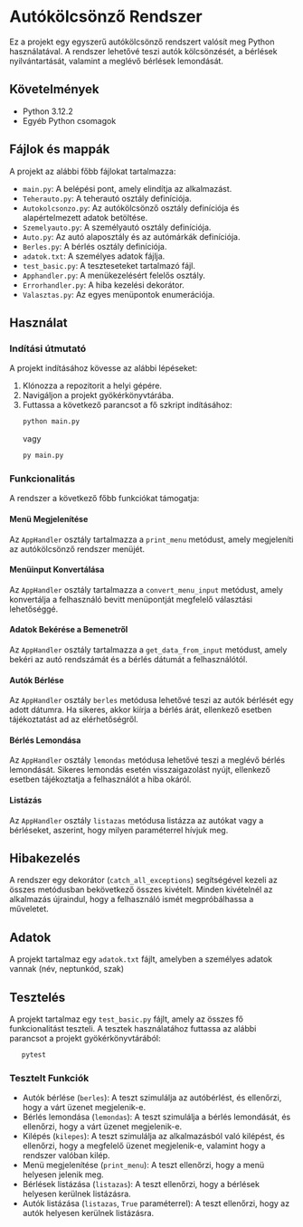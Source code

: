 # Autókölcsönző Rendszer

Ez a projekt egy egyszerű autókölcsönző rendszert valósít meg Python használatával. A rendszer lehetővé teszi autók kölcsönzését, a bérlések nyilvántartását, valamint a meglévő bérlések lemondását.

## Követelmények

- Python 3.12.2
- Egyéb Python csomagok

## Fájlok és mappák

A projekt az alábbi főbb fájlokat tartalmazza:

- `main.py`: A belépési pont, amely elindítja az alkalmazást.
- `Teherauto.py`: A teherautó osztály definíciója.
- `Autokolcsonzo.py`: Az autókölcsönző osztály definíciója és alapértelmezett adatok betöltése.
- `Szemelyauto.py`: A személyautó osztály definíciója.
- `Auto.py`: Az autó alaposztály és az autómárkák definíciója.
- `Berles.py`: A bérlés osztály definíciója.
- `adatok.txt`: A személyes adatok fájlja.
- `test_basic.py`: A teszteseteket tartalmazó fájl.
- `Apphandler.py`: A menükezelésért felelős osztály.
- `Errorhandler.py`: A hiba kezelési dekorátor.
- `Valasztas.py`: Az egyes menüpontok enumerációja.

## Használat

### Indítási útmutató

A projekt indításához kövesse az alábbi lépéseket:

1. Klónozza a repozitorit a helyi gépére.
2. Navigáljon a projekt gyökérkönyvtárába.
3. Futtassa a következő parancsot a fő szkript indításához:
   ```bash
   python main.py
   ```
   vagy
   ```bash
   py main.py
   ```

### Funkcionalitás

A rendszer a következő főbb funkciókat támogatja:

#### Menü Megjelenítése

Az `AppHandler` osztály tartalmazza a `print_menu` metódust, amely megjeleníti az autókölcsönző rendszer menüjét.

#### Menüinput Konvertálása

Az `AppHandler` osztály tartalmazza a `convert_menu_input` metódust, amely konvertálja a felhasználó bevitt menüpontját megfelelő választási lehetőséggé.

#### Adatok Bekérése a Bemenetről

Az `AppHandler` osztály tartalmazza a `get_data_from_input` metódust, amely bekéri az autó rendszámát és a bérlés dátumát a felhasználótól.

#### Autók Bérlése

Az `AppHandler` osztály `berles` metódusa lehetővé teszi az autók bérlését egy adott dátumra. Ha sikeres, akkor kiírja a bérlés árát, ellenkező esetben tájékoztatást ad az elérhetőségről.

#### Bérlés Lemondása

Az `AppHandler` osztály `lemondas` metódusa lehetővé teszi a meglévő bérlés lemondását. Sikeres lemondás esetén visszaigazolást nyújt, ellenkező esetben tájékoztatja a felhasználót a hiba okáról.

#### Listázás

Az `AppHandler` osztály `listazas` metódusa listázza az autókat vagy a bérléseket, aszerint, hogy milyen paraméterrel hívjuk meg.

## Hibakezelés

A rendszer egy dekorátor (`catch_all_exceptions`) segítségével kezeli az összes metódusban bekövetkező összes kivételt. Minden kivételnél az alkalmazás újraindul, hogy a felhasználó ismét megpróbálhassa a műveletet.

## Adatok

A projekt tartalmaz egy `adatok.txt` fájlt, amelyben a személyes adatok vannak (név, neptunkód, szak)

## Tesztelés
A projekt tartalmaz egy `test_basic.py` fájlt, amely az összes fő funkcionalitást teszteli. A tesztek használatához futtassa az alábbi parancsot a projekt gyökérkönyvtárából:

```bash
   pytest
   ```

### Tesztelt Funkciók
- Autók bérlése (`berles`): A teszt szimulálja az autóbérlést, és ellenőrzi, hogy a várt üzenet megjelenik-e.
- Bérlés lemondása (`lemondas`): A teszt szimulálja a bérlés lemondását, és ellenőrzi, hogy a várt üzenet megjelenik-e.
- Kilépés (`kilepes`): A teszt szimulálja az alkalmazásból való kilépést, és ellenőrzi, hogy a megfelelő üzenet megjelenik-e, valamint hogy a rendszer valóban kilép.
- Menü megjelenítése (`print_menu`): A teszt ellenőrzi, hogy a menü helyesen jelenik meg.
- Bérlések listázása (`listazas`): A teszt ellenőrzi, hogy a bérlések helyesen kerülnek listázásra.
- Autók listázása (`listazas`, `True` paraméterrel): A teszt ellenőrzi, hogy az autók helyesen kerülnek listázásra.